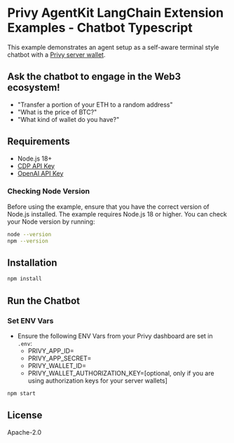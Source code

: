 # Privy AgentKit LangChain Extension Examples - Chatbot Typescript

This example demonstrates an agent setup as a self-aware terminal style chatbot with a [Privy server wallet](https://docs.privy.io/guide/server-wallets/).

## Ask the chatbot to engage in the Web3 ecosystem!

- "Transfer a portion of your ETH to a random address"
- "What is the price of BTC?"
- "What kind of wallet do you have?"

## Requirements

- Node.js 18+
- [CDP API Key](https://portal.cdp.coinbase.com/access/api)
- [OpenAI API Key](https://platform.openai.com/docs/quickstart#create-and-export-an-api-key)

### Checking Node Version

Before using the example, ensure that you have the correct version of Node.js installed. The example requires Node.js 18 or higher. You can check your Node version by running:

```bash
node --version
npm --version
```

## Installation

```bash
npm install
```

## Run the Chatbot

### Set ENV Vars

- Ensure the following ENV Vars from your Privy dashboard are set in `.env`:
  - PRIVY_APP_ID=
  - PRIVY_APP_SECRET=
  - PRIVY_WALLET_ID=
  - PRIVY_WALLET_AUTHORIZATION_KEY=[optional, only if you are using authorization keys for your server wallets]

```bash
npm start
```

## License

Apache-2.0
